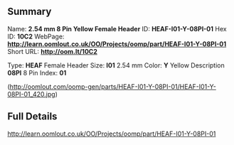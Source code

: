 

 ## Summary
Name: __2.54 mm 8 Pin Yellow Female Header__
ID: __HEAF-I01-Y-08PI-01__
Hex ID: __10C2__
WebPage: __http://learn.oomlout.co.uk/OO/Projects/oomp/part/HEAF-I01-Y-08PI-01__
Short URL: __http://oom.lt/10C2__

Type: __HEAF__ Female Header 
Size: __I01__ 2.54 mm 
Color: __Y__ Yellow 
Description __08PI__ 8 Pin 
Index: __01__


(http://oomlout.com/oomp-gen/parts/HEAF-I01-Y-08PI-01/HEAF-I01-Y-08PI-01_420.jpg)


 ## Full Details
 http://learn.oomlout.co.uk/OO/Projects/oomp/part/HEAF-I01-Y-08PI-01














